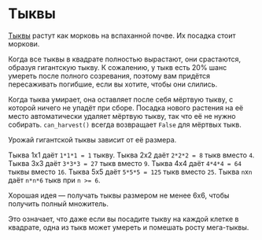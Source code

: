# Тыквы
[Тыквы](objects/pumpkin) растут как морковь на вспаханной почве. Их посадка стоит моркови.

Когда все тыквы в квадрате полностью вырастают, они срастаются, образуя гигантскую тыкву. К сожалению, у тыкв есть 20% шанс умереть после полного созревания, поэтому вам придётся пересаживать погибшие, если вы хотите, чтобы они слились. 

Когда тыква умирает, она оставляет после себя мёртвую тыкву, с которой ничего не упадёт при сборе. Посадка нового растения на её место автоматически удаляет мёртвую тыкву, так что её не нужно собирать. `can_harvest()` всегда возвращает `False` для мёртвых тыкв.

Урожай гигантской тыквы зависит от её размера.

Тыква 1x1 даёт `1*1*1 = 1` тыкву.
Тыква 2x2 даёт `2*2*2 = 8` тыкв вместо `4`.
Тыква 3x3 даёт `3*3*3 = 27` тыкв вместо `9`.
Тыква 4x4 даёт `4*4*4 = 64` тыквы вместо `16`.
Тыква 5x5 даёт `5*5*5 = 125` тыкв вместо `25`.
Тыква `n`x`n` даёт `n*n*6` тыкв при `n >= 6`.

Хорошая идея — получать тыквы размером не менее 6x6, чтобы получить полный множитель. 

Это означает, что даже если вы посадите тыкву на каждой клетке в квадрате, одна из тыкв может умереть и помешать росту мега-тыквы.
